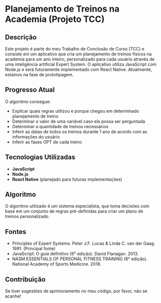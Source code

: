 # Planejamento de Treinos na Academia (Projeto TCC)

## Descrição
Este projeto é parte do meu Trabalho de Conclusão de Curso (TCC) e consiste em um aplicativo que cria um planejamento de treinos físicos na academia para um ano inteiro, personalizado para cada usuário através de uma inteligência artificial Expert System. O aplicativo utiliza JavaScript com Node.js e será futuramente implementado com React Native. Atualmente, estamos na fase de prototipagem.

## Progresso Atual
O algoritmo consegue:
- Explicar quais regras utilizou e porque chegou em determinado planejamento de treino
- Determinar o valor de uma variável caso ela possa ser perguntada
- Determinar a quantidade de treinos necessários
- Inferir as datas de todos os treinos durante 1 ano de acordo com as informações do usuário
- Inferir as fases OPT de cada treino

## Tecnologias Utilizadas
- **JavaScript**
- **Node.js**
- **React Native** (planejado para futuras implementações)

## Algoritmo
O algoritmo utilizado é um sistema especialista, que toma decisões com base em um conjunto de regras pré-definidas para criar um plano de treinos personalizado.

## Fontes
- Principles of Expert Systems. Peter J.F. Lucas & Linda C. van der Gaag. 1991. (Principal fonte)
- JavaScript: O guia definitivo (6° edição). David Flanagan. 2013.
- NASM ESSENTIALS OF PERSONAL FITNESS TRAINING (6° edição). National Academy of Sports Medicine. 2018.

## Contribuição
Se tiver sugestões de aprimoramento no meu código, por favor, não se acanhe!

